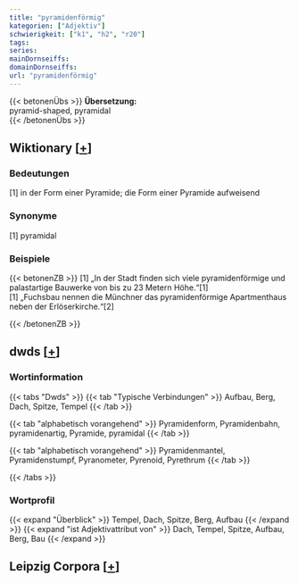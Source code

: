 ```yaml
---
title: "pyramidenförmig"
kategorien: ["Adjektiv"]
schwierigkeit: ["k1", "h2", "r20"]
tags:
series:
mainDornseiffs:
domainDornseiffs:
url: "pyramidenförmig"
---
```


{{< betonenÜbs >}}
**Übersetzung:**  
pyramid-shaped, pyramidal  
{{< /betonenÜbs >}}

## Wiktionary [[+](https://de.wiktionary.org/wiki/pyramidenförmig)]

### Bedeutungen
[1] in der Form einer Pyramide; die Form einer Pyramide aufweisend  

### Synonyme
[1] pyramidal  

### Beispiele
{{< betonenZB >}}
[1] „In der Stadt finden sich viele pyramidenförmige und palastartige Bauwerke von bis zu 23 Metern Höhe.“[1]  
[1] „Fuchsbau nennen die Münchner das pyramidenförmige Apartmenthaus neben der Erlöserkirche.“[2]  

{{< /betonenZB >}}


## dwds [[+](https://www.dwds.de/wb/pyramidenförmig)]

### Wortinformation
{{< tabs "Dwds" >}}
{{< tab "Typische Verbindungen" >}}
Aufbau, Berg, Dach, Spitze, Tempel
{{< /tab >}}

{{< tab "alphabetisch vorangehend" >}}
Pyramidenform, Pyramidenbahn, pyramidenartig, Pyramide, pyramidal
{{< /tab >}}

{{< tab "alphabetisch vorangehend" >}}
Pyramidenmantel, Pyramidenstumpf, Pyranometer, Pyrenoid, Pyrethrum
{{< /tab >}}

{{< /tabs >}}

### Wortprofil
{{< expand "Überblick" >}} Tempel, Dach, Spitze, Berg, Aufbau {{< /expand >}}
{{< expand "ist Adjektivattribut von" >}} Dach, Tempel, Spitze, Aufbau, Berg, Bau {{< /expand >}}

## Leipzig Corpora [[+](https://corpora.uni-leipzig.de/en/res?word=pyramidenförmig&corpusId=deu_newscrawl-public_2018)]

